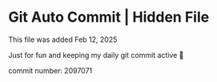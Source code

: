 # Git Auto Commit | Hidden File

This file was added Feb 12, 2025

Just for fun and keeping my daily git commit active 🤪

commit number: 2097071
